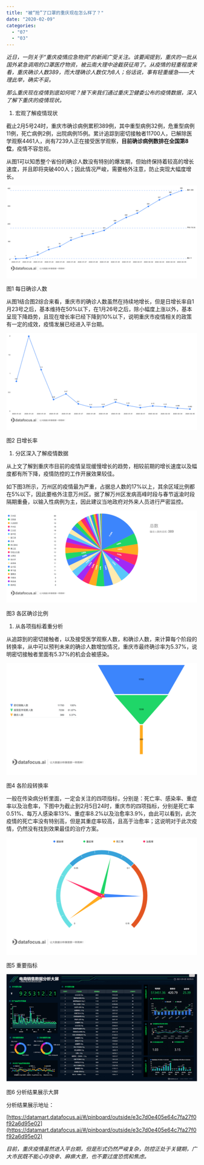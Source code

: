 ```yaml
---
title: "被“抢”了口罩的重庆现在怎么样了？"
date: "2020-02-09"
categories: 
  - "07"
  - "03"
---
```


_近日，一则关于“重庆疫情应急物资”的新闻广受关注。该要闻提到，重庆的一批从国外紧急调用的口罩医疗物资，被云南大理中途截获征用了。从疫情的轻重程度来看，重庆确诊人数389，而大理确诊人数仅为8人；俗话说，事有轻重缓急——大理此举，确实不妥。_

_那么重庆现在疫情到底如何呢？接下来我们通过重庆卫健委公布的疫情数据，深入了解下重庆的疫情现状。_

1. 宏观了解疫情现状

截止2月5号24时，重庆市确诊病例累积389例，其中重型病例32例，危重型病例11例，死亡病例2例，出院病例15例。累计追踪到密切接触者11700人，已解除医学观察4461人，尚有7239人正在接受医学观察，**目前确诊病例数排在全国第8位**，疫情不容忽视。

从图1可以知悉整个省份的确诊人数没有特别的爆发期，但始终保持着较高的增长速度，并且即将突破400人；因此情况严峻，需要格外注意，防止突现大幅度增长。

![png_1580969045325](images/png_1580969045325.png)

图1 每日确诊人数

从图1结合图2综合来看，重庆市的确诊人数虽然在持续地增长，但是日增长率自1月23号之后，基本维持在50%以下，在1月26号之后，除小幅度上涨以外，基本呈现下降趋势，且现在增长率已经下降到10%以下，说明重庆市疫情相关的政策有一定的成效，疫情发展已经进入平台期。

![png_1580970134130](images/png_1580970134130.png)

图2 日增长率

1. 分区深入了解疫情数据

从上文了解到重庆市目前的疫情呈现缓慢增长的趋势，相较前期的增长速度以及幅度都有所下降，疫情防控的工作开展效果较佳。

如下图3所示，万州区的疫情最为严重，占据总人数的17%以上，其余区域比例都在5%以下，因此要格外注意万州区。据了解万州区发病高峰时段与春节返渝时段隔期重叠，以输入性病例为主，因此建议当地政府对外来人员进行严密监控。

![png_1580969177153](images/png_1580969177153.png)

图3 各区确诊比例

1. 从各项指标着重分析

从追踪到的密切接触者，以及接受医学观察人数，和确诊人数，来计算每个阶段的转换率，从中可以预判未来的确诊人数增加情况，重庆市最终确诊率为5.37%，说明密切接触者里面有5.37%的机会会被感染。

![png_1580969957513](images/png_1580969957513.png)

图4 各阶段转换率

一般在传染病分析里面，一定会关注的四项指标，分别是：死亡率、感染率、重症率以及治愈率，下图中为截止到2月5日24时，重庆市的四项指标，分别是死亡率0.51%、每万人感染率13%、重症率8.2%以及治愈率3.9%，由此可以看到，此次疫情的死亡率没有特别高，但是其重症率较高，且高于治愈率；这说明对于此次疫情，仍然没有找到效果最佳的治疗方案。

![png_1580976376028](images/png_1580976376028.png)

图5 重要指标

![](images/word-image-29.png)

图6 分析结果展示大屏

分析结果展示地址：

[https://datamart.datafocus.ai/#/pinboard/outside/e3c7d0e405e64c7fa27f0f92a6d95e02](https://datamart.datafocus.ai/#/pinboard/outside/e3c7d0e405e64c7fa27f0f92a6d95e02)

_目前，重庆疫情虽然进入平台期，但是形式仍然严峻复杂，防控正处于关键期，广大市民既不能心存侥幸、麻痹大意，也不要过度恐慌和焦虑。_
